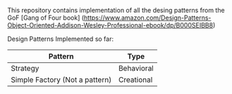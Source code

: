 This repository contains implementation of all the desing patterns from the GoF [Gang of Four book] (https://www.amazon.com/Design-Patterns-Object-Oriented-Addison-Wesley-Professional-ebook/dp/B000SEIBB8)

Design Patterns Implemented so far:

Pattern | Type
------- | -------
Strategy | Behavioral
Simple Factory (Not a pattern) | Creational